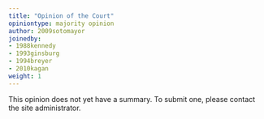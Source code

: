 ```yaml
---
title: "Opinion of the Court"
opiniontype: majority opinion
author: 2009sotomayor
joinedby:
- 1988kennedy
- 1993ginsburg
- 1994breyer
- 2010kagan
weight: 1
---
```

This opinion does not yet have a summary. To submit one, please contact the site administrator.